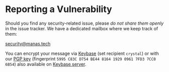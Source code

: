 # Reporting a Vulnerability

Should you find any security-related issue, please _do not share them openly_ in
the issue tracker. We have a dedicated mailbox where we keep track of them:

<security@manas.tech>

You can encrypt your message via [Keybase](https://keybase.io/encrypt) (set
recipient `crystal`) or with our [PGP key](https://crystal-lang.org/community/crystal-pgp-key.txt)
(fingerprint `5995 C83C D754 BE44 8164 1929 0961 7FD3 7CC0 6B54`)
also available on [Keybase server](https://keybase.io/crystal/pgp_keys.asc).
